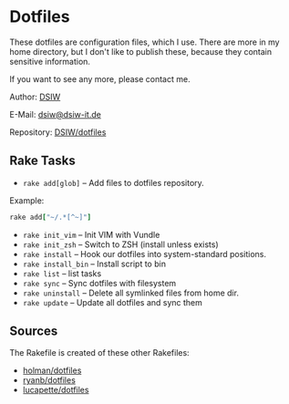 # Dotfiles

These dotfiles are configuration files, which I use. There are more in my home directory, but I don't like to publish
these, because they contain sensitive information.

If you want to see any more, please contact me.

Author: [DSIW](https://github.com/DSIW)

E-Mail: dsiw@dsiw-it.de

Repository: [DSIW/dotfiles](https://github.com/DSIW/dotfiles)

## Rake Tasks

* `rake add[glob]` – Add files to dotfiles repository.

Example:
``` ruby
rake add["~/.*[^~]"]
```

* `rake init_vim` – Init VIM with Vundle
* `rake init_zsh` – Switch to ZSH (install unless exists)
* `rake install` – Hook our dotfiles into system-standard positions.
* `rake install_bin` – Install script to bin
* `rake list` – list tasks
* `rake sync` – Sync dotfiles with filesystem
* `rake uninstall` – Delete all symlinked files from home dir.
* `rake update` – Update all dotfiles and sync them

## Sources

The Rakefile is created of these other Rakefiles:

* [holman/dotfiles](https://github.com/DSIW/dotfiles/blob/master/Rakefile)
* [ryanb/dotfiles](https://github.com/ryanb/dotfiles/blob/master/Rakefile)
* [lucapette/dotfiles](https://github.com/lucapette/dotfiles/blob/master/Rakefile)
